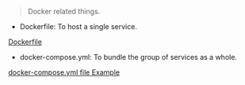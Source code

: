 > Docker related things.

- Dockerfile: To host a single service.
  
<a href="Dockerfile Example">Dockerfile</a>

- docker-compose.yml: To bundle the group of services as a whole.

<a href="docker-compose Example.yml">docker-compose.yml file Example</a>
